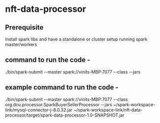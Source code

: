 # nft-data-processor

Prerequisite
--------------
Install spark libs and have a standalone or cluster setup running spark master/workers

command to run the code -
-----------------------------------------
./bin/spark-submit --master spark://vinits-MBP:7077 --class <main-class> --jars <required-libs> <application-jar>

example command to run the code - 
-----------------------------------------
./bin/spark-submit --master spark://vinits-MBP:7077 
    --class org.dcu.processor.SparkBuyerSellerProcessor 
    --jars ~/spark-workspace-link/mysql-connector-j-8.0.32.jar 
    ~/spark-workspace-link/nft-data-processor/target/spark-data-processor-1.0-SNAPSHOT.jar